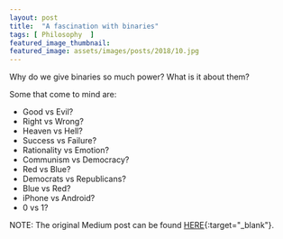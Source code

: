 ```yaml
---
layout: post
title:  "A fascination with binaries"
tags: [ Philosophy  ]
featured_image_thumbnail:
featured_image: assets/images/posts/2018/10.jpg
---
```


Why do we give binaries so much power? What is it about them?

Some that come to mind are:

* Good vs Evil?
* Right vs Wrong?
* Heaven vs Hell?
* Success vs Failure?
* Rationality vs Emotion?
* Communism vs Democracy?
* Red vs Blue?
* Democrats vs Republicans?
* Blue vs Red?
* iPhone vs Android?
* 0 vs 1?

NOTE: The original Medium post can be found [HERE](https://medium.com/@hyoujeen/a-fascination-with-binaries-ac03c57dc341){:target="_blank"}.